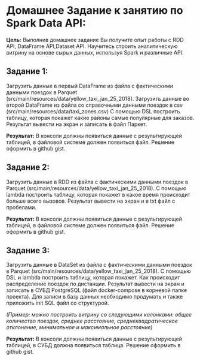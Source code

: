 # Домашнее Задание к занятию по Spark Data API:

**Цель:** Выполнив домашнее задание Вы получите опыт работы с RDD API, DataFrame API,Dataset API. Научитесь строить аналитическую витрину на основе сырых данных, используя Spark и различные API.

## Задание 1:
Загрузить данные в первый DataFrame из файла с фактическими данными поездок в Parquet (src/main/resources/data/yellow_taxi_jan_25_2018).
Загрузить данные во второй DataFrame из файла со справочными данными поездок в csv (src/main/resources/data/taxi_zones.csv)
С помощью DSL построить таблицу, которая покажет какие районы самые популярные для заказов. Результат вывести на экран и записать в файл Паркет.

**Результат:**
В консоли должны появиться данные с результирующей таблицей, в файловой системе должен появиться файл.
Решение оформить в github gist.

## Задание 2:
Загрузить данные в RDD из файла с фактическими данными поездок в Parquet (src/main/resources/data/yellow_taxi_jan_25_2018).
С помощью lambda построить таблицу, которая покажет в какое время происходит больше всего вызовов. Результат вывести на экран и в txt файл c пробелами.

**Результат:**
В консоли должны появиться данные с результирующей таблицей, в файловой системе должен появиться файл.
Решение оформить в github gist.

## Задание 3:
Загрузить данные в DataSet из файла с фактическими данными поездок в Parquet (src/main/resources/data/yellow_taxi_jan_25_2018).
С помощью DSL и lambda построить таблицу, которая покажет. Как происходит распределение поездок по дистанции. Результат вывести на экран и записать в СУБД PostgreSQL (файл docker-compose в корневой папке проекта). Для записи в базу данных необходимо продумать и также приложить init SQL файл со структурой.

_(Пример: можно построить витрину со следующими колонками: общее количество поездок, среднее расстояние, среднеквадратическое отклонение, минимальное и максимальное расстояние)_

**Результат:**
В консоли должны появиться данные с результирующей таблицей, в СУБД должна появиться таблица.
Решение оформить в github gist.
